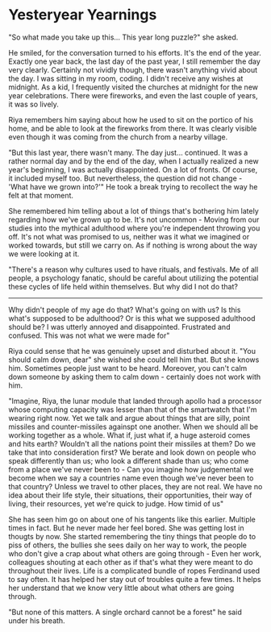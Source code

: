 # Yesteryear Yearnings

"So what made you take up this… This year long puzzle?" she asked. 

He smiled, for the conversation turned to his efforts. It's the end of the year. Exactly one year back, the last day of the past year, I still remember the day very clearly. Certainly not vividly though, there wasn't anything vivid about the day. I was sitting in my room, coding. I didn't receive any wishes at midnight. As a kid, I frequently visited the churches at midnight for the new year celebrations. There were fireworks, and even the last couple of years, it was so lively. 

Riya remembers him saying about how he used to sit on the portico of his home, and be able to look at the fireworks from there. It was clearly visible even though it was coming from the church from a nearby village. 

"But this last year, there wasn't many. The day just… continued. It was a rather normal day and by the end of the day, when I actually realized a new year's beginning, I was actually disappointed. On a lot of fronts. Of course, it included myself too. But nevertheless, the question did not change - 'What have we grown into?'" He took a break trying to recollect the way he felt at that moment. 

She remembered him telling about a lot of things that's bothering him lately regarding how we've grown up to be. It's not uncommon - Moving from our studies into the mythical adulthood where you're independent throwing you off. It's not what was promised to us, neither was it what we imagined or worked towards, but still we carry on. As if nothing is wrong about the way we were looking at it. 

"There's a reason why cultures used to have rituals, and festivals. Me of all people, a psychology fanatic, should be careful about utilizing the potential these cycles of life held within themselves. But why did I not do that? 

---

Why didn't people of my age do that? What's going on with us? Is this what's supposed to be adulthood? Or is this what we supposed adulthood should be? I was utterly annoyed and disappointed. Frustrated and confused. This was not what we were made for" 

Riya could sense that he was genuinely upset and disturbed about it. "You should calm down, dear" she wished she could tell him that. But she knows him. Sometimes people just want to be heard. Moreover,  you can't calm down someone by asking them to calm down - certainly does not work with him. 

"Imagine, Riya, the lunar module that landed through apollo had a processor whose computing capacity was lesser than that of the smartwatch that I'm wearing right now. Yet we talk and argue about things that are silly, point missiles and counter-missiles againspt one another. When we should all be working together as a whole. What if, just what if, a huge asteroid comes and hits earth? Wouldn't all the nations point their missiles at them? Do we take that into consideration first? We berate and look down on people who speak differently than us; who look a different shade than us; who come from a place we've never been to - Can you imagine how judgemental we become when we say a countries name even though we've never been to that country? Unless we travel to other places, they are not real. We have no idea about their life style, their situations, their opportunities, their way of living, their resources, yet we're quick to judge. How timid of us"

She has seen him go on about one of his tangents like this earlier. Multiple times in fact. But he never made her feel bored. She was getting lost in thougts by now. She started remembering the tiny things that people do to piss of others, the bullies she sees daily on her way to work, the people who don't give a crap about what others are going through - Even her work, colleagues shouting at each other as if that's what they were meant to do throughout their lives. Life is a complicated bundle of ropes Ferdinand used to say often. It has helped her stay out of troubles quite a few times. It helps her understand that we know very little about what others are going through. 

"But none of this matters. A single orchard cannot be a forest" he said under his breath. 
